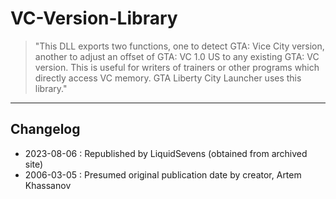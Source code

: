 # VC-Version-Library

> "This DLL exports two functions, one to detect GTA: Vice City version, another to adjust an offset of GTA: VC 1.0 US to any existing GTA: VC version. This is useful for writers of trainers or other programs which directly access VC memory. GTA Liberty City Launcher uses this library."

---

## Changelog
- 2023-08-06 : Republished by LiquidSevens (obtained from archived site)
- 2006-03-05 : Presumed original publication date by creator, Artem Khassanov
